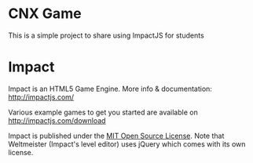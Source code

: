 # CNX Game
This is a simple project to share using ImpactJS for students

# Impact

Impact is an HTML5 Game Engine. More info & documentation: http://impactjs.com/

Various example games to get you started are available on http://impactjs.com/download

Impact is published under the [MIT Open Source License](http://opensource.org/licenses/mit-license.php). Note that Weltmeister (Impact's level editor) uses jQuery which comes with its own license.
